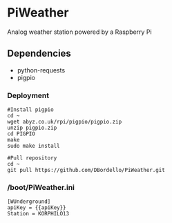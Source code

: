 # PiWeather
Analog weather station powered by a Raspberry Pi

## Dependencies
* python-requests
* pigpio

   

### Deployment

    #Install pigpio
    cd ~
    wget abyz.co.uk/rpi/pigpio/pigpio.zip
    unzip pigpio.zip
    cd PIGPIO
    make
    sudo make install
    
    #Pull repository
    cd ~
    git pull https://github.com/DBordello/PiWeather.git
    
### /boot/PiWeather.ini
    [WUnderground]
    apiKey = {{apiKey}}
    Station = KORPHILO13